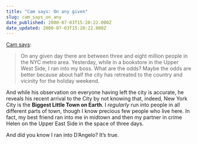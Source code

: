 ```yaml
---
title: "Cam says: On any given"
slug: cam_says_on_any
date_published: 2000-07-03T15:20:22.000Z
date_updated: 2000-07-03T15:20:22.000Z
---
```


[Cam says](http://www.camworld.com/):

> On any given day there are between three and eight million people in the NYC metro area. Yesterday, while in a bookstore in the Upper West Side, I ran into my boss. What are the odds? Maybe the odds are better because about half the city has retreated to the country and vicinity for the holiday weekend.

And while his observation on everyone having left the city is accurate, he reveals his recent arrival to the City by not knowing that, indeed, New York City is the **Biggest Little Town on Earth**. I *regularly* run into people in all different parts of town, though I know precious few people who live here. In fact, my best friend ran into me in midtown and then my partner in crime Helen on the Upper East Side in the space of three days.

And did you know I ran into D’Angelo? It’s true.
